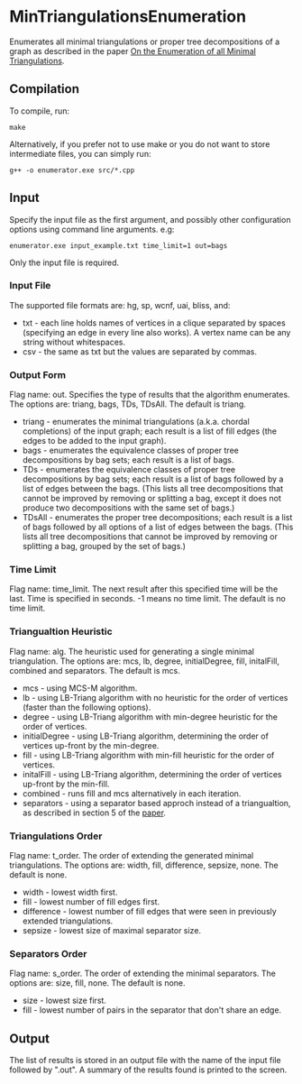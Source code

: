 # MinTriangulationsEnumeration

Enumerates all minimal triangulations or proper tree decompositions of a graph as described in the paper [On the Enumeration of all Minimal Triangulations](http://arxiv.org/abs/1604.02833).

## Compilation
To compile, run:
```
make
```
Alternatively, if you prefer not to use make or you do not want to store intermediate files, you can simply run:
```
g++ -o enumerator.exe src/*.cpp
```

## Input

Specify the input file as the first argument, and possibly other configuration options using command line arguments. e.g:
```
enumerator.exe input_example.txt time_limit=1 out=bags
```
Only the input file is required.

### Input File
The supported file formats are: hg, sp, wcnf, uai, bliss, and:
* txt - each line holds names of vertices in a clique separated by spaces (specifying an edge in every line also works). A vertex name can be any string without whitespaces.
* csv - the same as txt but the values are separated by commas.

### Output Form
Flag name: out.
Specifies the type of results that the algorithm enumerates.
The options are: triang, bags, TDs, TDsAll. The default is triang.
* triang - enumerates the minimal triangulations (a.k.a. chordal completions) of the input graph; each result is a list of fill edges (the edges to be added to the input graph).
* bags - enumerates the equivalence classes of proper tree decompositions by bag sets; each result is a list of bags.
* TDs - enumerates the equivalence classes of proper tree decompositions by bag sets; each result is a list of bags followed by a list of edges between the bags. (This lists all tree decompositions that cannot be improved by removing or splitting a bag, except it does not produce two decompositions with the same set of bags.)
* TDsAll - enumerates the proper tree decompositions; each result is a list of bags followed by all options of a list of edges between the bags. (This lists all tree decompositions that cannot be improved by removing or splitting a bag, grouped by the set of bags.)

### Time Limit
Flag name: time_limit.
The next result after this specified time will be the last. Time is specified in seconds.
-1 means no time limit. The default is no time limit.

### Triangualtion Heuristic
Flag name: alg.
The heuristic used for generating a single minimal triangulation.
The options are: mcs, lb, degree, initialDegree, fill, initalFill, combined and separators. The default is mcs.
* mcs - using MCS-M algorithm.
* lb - using LB-Triang algorithm with no heuristic for the order of vertices (faster than the following options).
* degree - using LB-Triang algorithm with min-degree heuristic for the order of vertices.
* initialDegree - using LB-Triang algorithm, determining the order of vertices up-front by the min-degree.
* fill - using LB-Triang algorithm with min-fill heuristic for the order of vertices.
* initalFill - using LB-Triang algorithm, determining the order of vertices up-front by the min-fill.
* combined - runs fill and mcs alternatively in each iteration.
* separators - using a separator based approch instead of a triangualtion, as described in section 5 of the [paper](http://arxiv.org/abs/1604.02833).

### Triangulations Order
Flag name: t_order.
The order of extending the generated minimal triangulations.
The options are: width, fill, difference, sepsize, none. The default is none.
* width - lowest width first.
* fill - lowest number of fill edges first.
* difference - lowest number of fill edges that were seen in previously extended triangulations.
* sepsize - lowest size of maximal separator size.

### Separators Order
Flag name: s_order.
The order of extending the minimal separators.
The options are: size, fill, none. The default is none.
* size - lowest size first.
* fill - lowest number of pairs in the separator that don't share an edge.

## Output

The list of results is stored in an output file with the name of the input file followed by ".out".
A summary of the results found is printed to the screen.
